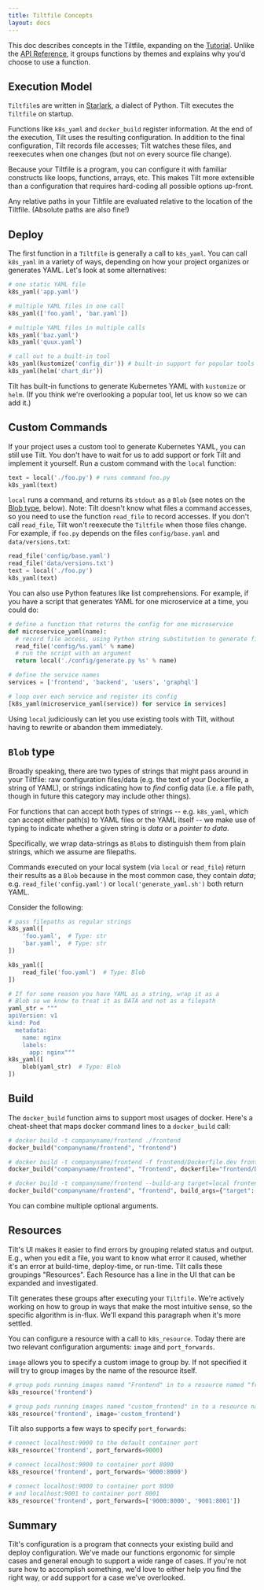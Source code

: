 ```yaml
---
title: Tiltfile Concepts
layout: docs
---
```


This doc describes concepts in the Tiltfile, expanding on the [Tutorial](tutorial.html). Unlike the [API Reference](api.html), it groups functions by themes and explains why you'd choose to use a function.

## Execution Model
`Tiltfile`s are written in [Starlark](https://github.com/bazelbuild/starlark), a dialect of Python. Tilt executes the `Tiltfile` on startup.

Functions like `k8s_yaml` and `docker_build` register information. At the end of the execution, Tilt uses the resulting configuration. In addition to the final configuration, Tilt records file accesses; Tilt watches these files, and reexecutes when one changes (but not on every source file change).

Because your Tiltfile is a program, you can configure it with familiar constructs like loops, functions, arrays, etc. This makes Tilt more extensible than a configuration that requires hard-coding all possible options up-front.

Any relative paths in your Tiltfile are evaluated relative to the location of the Tiltfile. (Absolute paths are also fine!)

## Deploy
The first function in a `Tiltfile` is generally a call to `k8s_yaml`. You can call `k8s_yaml` in a variety of ways, depending on how your project organizes or generates YAML. Let's look at some alternatives:

```python
# one static YAML file
k8s_yaml('app.yaml')

# multiple YAML files in one call
k8s_yaml(['foo.yaml', 'bar.yaml'])

# multiple YAML files in multiple calls
k8s_yaml('baz.yaml')
k8s_yaml('quux.yaml')

# call out to a built-in tool
k8s_yaml(kustomize('config_dir')) # built-in support for popular tools
k8s_yaml(helm('chart_dir'))
```

Tilt has built-in functions to generate Kubernetes YAML with `kustomize` or `helm`. (If you think we're overlooking a popular tool, let us know so we can add it.)

## Custom Commands
If your project uses a custom tool to generate Kubernetes YAML, you can still use Tilt. You don't have to wait for us to add support or fork Tilt and implement it yourself. Run a custom command with the `local` function:
```python
text = local('./foo.py') # runs command foo.py
k8s_yaml(text)
```

`local` runs a command, and returns its `stdout` as a ``Blob`` (see notes on the [Blob type](#blob-type), below). Note: Tilt doesn't know what files a command accesses, so you need to use the function `read_file` to record accesses. If you don't call `read_file`, Tilt won't reexecute the `Tiltfile` when those files change. For example, if `foo.py` depends on the files `config/base.yaml` and `data/versions.txt`:

```python
read_file('config/base.yaml')
read_file('data/versions.txt')
text = local('./foo.py')
k8s_yaml(text)
```

You can also use Python features like list comprehensions. For example, if you have a script that generates YAML for one microservice at a time, you could do:

```python
# define a function that returns the config for one microservice
def microservice_yaml(name):
  # record file access, using Python string substitution to generate filename
  read_file('config/%s.yaml' % name)
  # run the script with an argument
  return local('./config/generate.py %s' % name)

# define the service names
services = ['frontend', 'backend', 'users', 'graphql']

# loop over each service and register its config
[k8s_yaml(microservice_yaml(service)) for service in services]
```

Using `local` judiciously can let you use existing tools with Tilt, without having to rewrite or abandon them immediately.

## ``Blob`` type
Broadly speaking, there are two types of strings that might pass around in your Tiltfile:
raw configuration files/data (e.g. the text of your Dockerfile, a string of YAML), or strings
indicating how to _find_ config data (i.e. a file path, though in future this category may include other things).

For functions that can accept both types of strings -- e.g. ``k8s_yaml``, which can accept either path(s)
to YAML files or the YAML itself -- we make use of typing to indicate whether a given string is _data_ or
a _pointer to data_.

Specifically, we wrap data-strings as ``Blob``s to distinguish them from plain strings, which we assume are filepaths.

Commands executed on your local system (via ``local`` or ``read_file``) return their results as a ``Blob`` because
in the most common case, they contain _data_; e.g. ``read_file('config.yaml')`` or ``local('generate_yaml.sh')`` both
return YAML.

Consider the following:
```python
# pass filepaths as regular strings
k8s_yaml([
    'foo.yaml',  # Type: str
    'bar.yaml',  # Type: str
])

k8s_yaml([
    read_file('foo.yaml')  # Type: Blob
])

# If for some reason you have YAML as a string, wrap it as a
# Blob so we know to treat it as DATA and not as a filepath
yaml_str = """
apiVersion: v1
kind: Pod
  metadata:
    name: nginx
    labels:
      app: nginx"""
k8s_yaml([
    blob(yaml_str)  # Type: Blob
])
```

## Build
The `docker_build` function aims to support most usages of docker. Here's a cheat-sheet that maps docker command lines to a `docker_build` call:

```python
# docker build -t companyname/frontend ./frontend
docker_build("companyname/frontend", "frontend")

# docker build -t companyname/frontend -f frontend/Dockerfile.dev frontend
docker_build("companyname/frontend", "frontend", dockerfile="frontend/Dockerfile.dev")

# docker build -t companyname/frontend --build-arg target=local frontend
docker_build("companyname/frontend", "frontend", build_args={"target": "local"})
```

You can combine multiple optional arguments.

## Resources
Tilt's UI makes it easier to find errors by grouping related status and output. E.g., when you edit a file, you want to know what error it caused, whether it's an error at build-time, deploy-time, or run-time. Tilt calls these groupings "Resources". Each Resource has a line in the UI that can be expanded and investigated.

Tilt generates these groups after executing your `Tiltfile`. We're actively working on how to group in ways that make the most intuitive sense, so the specific algorithm is in-flux. We'll expand this paragraph when it's more settled.

You can configure a resource with a call to `k8s_resource`. Today there are two relevant configuration arguments: `image` and `port_forwards`.

`image` allows you to specify a custom image to group by. If not specified it will try to group images by the name of the resource itself.

```python
# group pods running images named "Frontend" in to a resource named "frontend"
k8s_resource('frontend')

# group pods running images named "custom_frontend" in to a resource named "frontend"
k8s_resource('frontend', image='custom_frontend')
```

Tilt also supports a few ways to specify `port_forwards`:

```python
# connect localhost:9000 to the default container port
k8s_resource('frontend', port_forwards=9000)

# connect localhost:9000 to container port 8000
k8s_resource('frontend', port_forwards='9000:8000')

# connect localhost:9000 to container port 8000
# and localhost:9001 to container port 8001
k8s_resource('frontend', port_forwards=['9000:8000', '9001:8001'])
```

## Summary
Tilt's configuration is a program that connects your existing build and deploy configuration. We've made our functions ergonomic for simple cases and general enough to support a wide range of cases. If you're not sure how to accomplish something, we'd love to either help you find the right way, or add support for a case we've overlooked.
